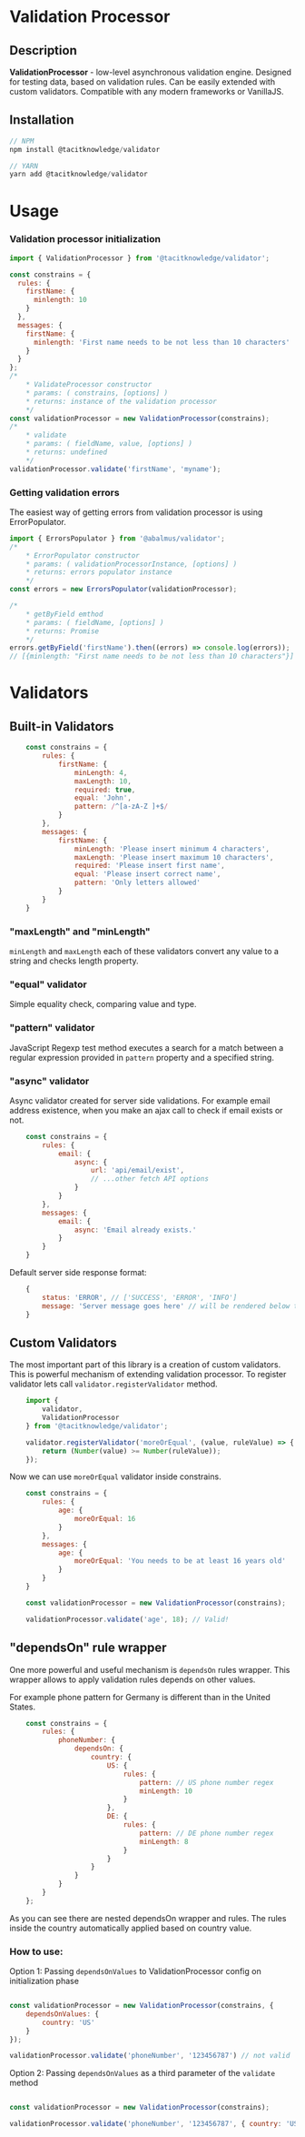 # Validation Processor

## **Description**

**ValidationProcessor** - low-level asynchronous validation engine. Designed for testing data, based on validation rules. Can be easily extended with custom validators. Compatible with any modern frameworks or VanillaJS.

## Installation

```javascript
// NPM
npm install @tacitknowledge/validator

// YARN
yarn add @tacitknowledge/validator
```

# Usage

### Validation processor initialization

```javascript
import { ValidationProcessor } from '@tacitknowledge/validator';

const constrains = {
  rules: {
    firstName: {
      minlength: 10
    }
  },
  messages: {
    firstName: {
      minlength: 'First name needs to be not less than 10 characters'
    }
  }
};
/*
	* ValidateProcessor constructor
	* params: ( constrains, [options] )
	* returns: instance of the validation processor
	*/
const validationProcessor = new ValidationProcessor(constrains);
/*
	* validate
	* params: ( fieldName, value, [options] )
	* returns: undefined
	*/
validationProcessor.validate('firstName', 'myname');
```

### Getting validation errors
The easiest way of getting errors from validation processor is using ErrorPopulator.

```javascript
import { ErrorsPopulator } from '@abalmus/validator';
/*
	* ErrorPopulator constructor
	* params: ( validationProcessorInstance, [options] )
	* returns: errors populator instance
	*/
const errors = new ErrorsPopulator(validationProcessor);

/*
	* getByField emthod
	* params: ( fieldName, [options] )
	* returns: Promise
	*/
errors.getByField('firstName').then((errors) => console.log(errors));
// [{minlength: "First name needs to be not less than 10 characters"}]
```
# Validators
## Built-in Validators

```javascript
    const constrains = {
        rules: {
            firstName: {
                minLength: 4,
                maxLength: 10,
                required: true,
                equal: 'John',
                pattern: /^[a-zA-Z ]+$/
            }
        },
        messages: {
            firstName: {
                minLength: 'Please insert minimum 4 characters',
                maxLength: 'Please insert maximum 10 characters',
                required: 'Please insert first name',
                equal: 'Please insert correct name',
                pattern: 'Only letters allowed'
            }
        }
    }
```
### "maxLength" and "minLength"
`minLength` and `maxLength` each of these validators convert any value to a string and checks length property.

### "equal" validator
Simple equality check, comparing value and type.

### "pattern" validator
JavaScript Regexp test method executes a search for a match between a regular expression provided in `pattern` property and a specified string.

### "async" validator
Async validator created for server side validations. For example email address existence, when you make an ajax call to check if email exists or not.

```javascript
    const constrains = {
        rules: {
            email: {
                async: {
                    url: 'api/email/exist',
                    // ...other fetch API options
                }
            }
        },
        messages: {
            email: {
                async: 'Email already exists.'
            }
        }
    }
```

Default server side response format:

```javascript
    {
        status: 'ERROR', // ['SUCCESS', 'ERROR', 'INFO']
        message: 'Server message goes here' // will be rendered below the field
    }
```

## Custom Validators
The most important part of this library is a creation of custom validators. This is powerful mechanism of extending validation processor. To register validator lets call `validator.registerValidator` method.

```javascript
    import {
        validator,
        ValidationProcessor
    } from '@tacitknowledge/validator';

    validator.registerValidator('moreOrEqual', (value, ruleValue) => {
        return (Number(value) >= Number(ruleValue));
    });
```

Now we can use `moreOrEqual` validator inside constrains.

```javascript
    const constrains = {
        rules: {
            age: {
                moreOrEqual: 16
            }
        },
        messages: {
            age: {
                moreOrEqual: 'You needs to be at least 16 years old'
            }
        }
    }

    const validationProcessor = new ValidationProcessor(constrains);

    validationProcessor.validate('age', 18); // Valid!

```

## "dependsOn" rule wrapper

One more powerful and useful mechanism is `dependsOn` rules wrapper. This wrapper allows to apply validation rules depends on other values.

For example phone pattern for Germany is different than in the United States.

```javascript
    const constrains = {
        rules: {
            phoneNumber: {
                dependsOn: {
                    country: {
                        US: {
                            rules: {
                                pattern: // US phone number regex
                                minLength: 10
                            }
                        },
                        DE: {
                            rules: {
                                pattern: // DE phone number regex
                                minLength: 8
                            }
                        }
                    }
                }
            }
        }
    };
```

As you can see there are nested dependsOn wrapper and rules. The rules inside the country automatically applied based on country value.

### How to use:

Option 1: Passing `dependsOnValues` to ValidationProcessor config on initialization phase

```javascript

const validationProcessor = new ValidationProcessor(constrains, {
    dependsOnValues: {
        country: 'US'
    }
});

validationProcessor.validate('phoneNumber', '123456787') // not valid

```

Option 2: Passing `dependsOnValues` as a third parameter of the `validate` method

```javascript

const validationProcessor = new ValidationProcessor(constrains);

validationProcessor.validate('phoneNumber', '123456787', { country: 'US' }) // not valid

```
